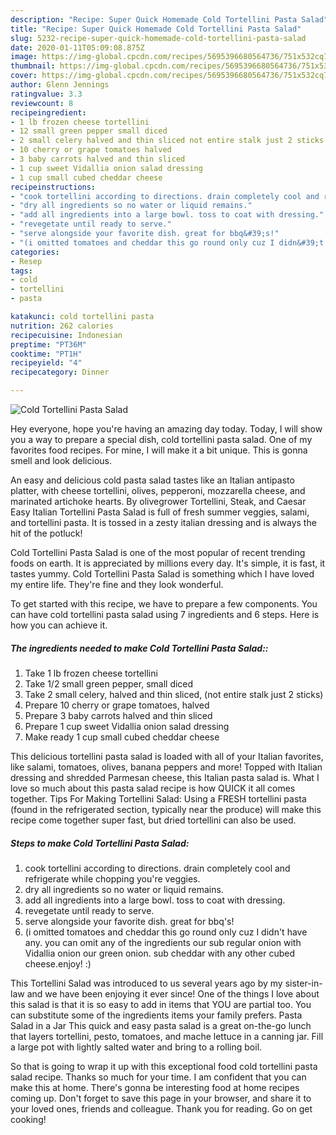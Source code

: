 ```yaml
---
description: "Recipe: Super Quick Homemade Cold Tortellini Pasta Salad"
title: "Recipe: Super Quick Homemade Cold Tortellini Pasta Salad"
slug: 5232-recipe-super-quick-homemade-cold-tortellini-pasta-salad
date: 2020-01-11T05:09:08.875Z
image: https://img-global.cpcdn.com/recipes/5695396680564736/751x532cq70/cold-tortellini-pasta-salad-recipe-main-photo.jpg
thumbnail: https://img-global.cpcdn.com/recipes/5695396680564736/751x532cq70/cold-tortellini-pasta-salad-recipe-main-photo.jpg
cover: https://img-global.cpcdn.com/recipes/5695396680564736/751x532cq70/cold-tortellini-pasta-salad-recipe-main-photo.jpg
author: Glenn Jennings
ratingvalue: 3.3
reviewcount: 8
recipeingredient:
- 1 lb frozen cheese tortellini
- 12 small green pepper small diced
- 2 small celery halved and thin sliced not entire stalk just 2 sticks
- 10 cherry or grape tomatoes halved
- 3 baby carrots halved and thin sliced
- 1 cup sweet Vidallia onion salad dressing
- 1 cup small cubed cheddar cheese
recipeinstructions:
- "cook tortellini according to directions. drain completely cool and refrigerate while chopping you&#39;re veggies."
- "dry all ingredients so no water or liquid remains."
- "add all ingredients into a large bowl. toss to coat with dressing."
- "revegetate until ready to serve."
- "serve alongside your favorite dish. great for bbq&#39;s!"
- "(i omitted tomatoes and cheddar this go round only cuz I didn&#39;t have any. you can omit any of the ingredients our sub regular onion with Vidallia onion our green onion. sub cheddar with any other cubed cheese.enjoy! :)"
categories:
- Resep
tags:
- cold
- tortellini
- pasta

katakunci: cold tortellini pasta
nutrition: 262 calories
recipecuisine: Indonesian
preptime: "PT36M"
cooktime: "PT1H"
recipeyield: "4"
recipecategory: Dinner

---
```



![Cold Tortellini Pasta Salad](https://img-global.cpcdn.com/recipes/5695396680564736/751x532cq70/cold-tortellini-pasta-salad-recipe-main-photo.jpg)

Hey everyone, hope you're having an amazing day today. Today, I will show you a way to prepare a special dish, cold tortellini pasta salad. One of my favorites food recipes. For mine, I will make it a bit unique. This is gonna smell and look delicious.

An easy and delicious cold pasta salad tastes like an Italian antipasto platter, with cheese tortellini, olives, pepperoni, mozzarella cheese, and marinated artichoke hearts. By olivegrower Tortellini, Steak, and Caesar Easy Italian Tortellini Pasta Salad is full of fresh summer veggies, salami, and tortellini pasta. It is tossed in a zesty italian dressing and is always the hit of the potluck!

Cold Tortellini Pasta Salad is one of the most popular of recent trending foods on earth. It is appreciated by millions every day. It's simple, it is fast, it tastes yummy. Cold Tortellini Pasta Salad is something which I have loved my entire life. They're fine and they look wonderful.


To get started with this recipe, we have to prepare a few components. You can have cold tortellini pasta salad using 7 ingredients and 6 steps. Here is how you can achieve it.

##### The ingredients needed to make Cold Tortellini Pasta Salad::

1. Take 1 lb frozen cheese tortellini
1. Take 1/2 small green pepper, small diced
1. Take 2 small celery, halved and thin sliced, (not entire stalk just 2 sticks)
1. Prepare 10 cherry or grape tomatoes, halved
1. Prepare 3 baby carrots halved and thin sliced
1. Prepare 1 cup sweet Vidallia onion salad dressing
1. Make ready 1 cup small cubed cheddar cheese


This delicious tortellini pasta salad is loaded with all of your Italian favorites, like salami, tomatoes, olives, banana peppers and more! Topped with Italian dressing and shredded Parmesan cheese, this Italian pasta salad is. What I love so much about this pasta salad recipe is how QUICK it all comes together. Tips For Making Tortellini Salad: Using a FRESH tortellini pasta (found in the refrigerated section, typically near the produce) will make this recipe come together super fast, but dried tortellini can also be used. 

##### Steps to make Cold Tortellini Pasta Salad:

1. cook tortellini according to directions. drain completely cool and refrigerate while chopping you&#39;re veggies.
1. dry all ingredients so no water or liquid remains.
1. add all ingredients into a large bowl. toss to coat with dressing.
1. revegetate until ready to serve.
1. serve alongside your favorite dish. great for bbq&#39;s!
1. (i omitted tomatoes and cheddar this go round only cuz I didn&#39;t have any. you can omit any of the ingredients our sub regular onion with Vidallia onion our green onion. sub cheddar with any other cubed cheese.enjoy! :)


This Tortellini Salad was introduced to us several years ago by my sister-in-law and we have been enjoying it ever since! One of the things I love about this salad is that it is so easy to add in items that YOU are partial too. You can substitute some of the ingredients items your family prefers. Pasta Salad in a Jar This quick and easy pasta salad is a great on-the-go lunch that layers tortellini, pesto, tomatoes, and mache lettuce in a canning jar. Fill a large pot with lightly salted water and bring to a rolling boil. 

So that is going to wrap it up with this exceptional food cold tortellini pasta salad recipe. Thanks so much for your time. I am confident that you can make this at home. There's gonna be interesting food at home recipes coming up. Don't forget to save this page in your browser, and share it to your loved ones, friends and colleague. Thank you for reading. Go on get cooking!
